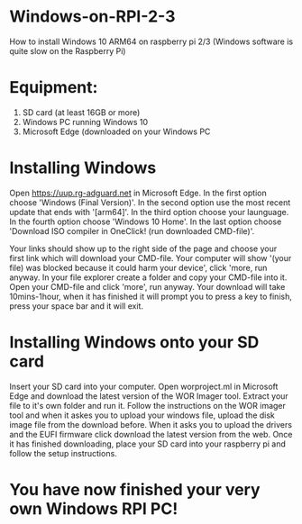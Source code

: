# Windows-on-RPI-2-3
How to install Windows 10 ARM64 on raspberry pi 2/3
(Windows software is quite slow on the Raspberry Pi)

# Equipment:
1. SD card (at least 16GB or more)
2. Windows PC running Windows 10
3. Microsoft Edge (downloaded on your Windows PC

# Installing Windows
Open https://uup.rg-adguard.net in Microsoft Edge.
In the first option choose 'Windows (Final Version)'.
In the second option use the most recent update that ends with '[arm64]'.
In the third option choose your launguage.
In the fourth option choose 'Windows 10 Home'.
In the last option choose 'Download ISO compiler in OneClick! (run downloaded CMD-file)'.

Your links should show up to the right side of the page and choose your first link which will download your CMD-file.
Your computer will show '(your file) was blocked because it could harm your device', click 'more, run anyway.
In your file explorer create a folder and copy your CMD-file into it.
Open your CMD-file and click 'more', run anyway.
Your download will take 10mins-1hour, when it has finished it will prompt you to press a key to finish, press your space bar and it will exit.

# Installing Windows onto your SD card
Insert your SD card into your computer.
Open worproject.ml in Microsoft Edge and download the latest version of the WOR Imager tool.
Extract your file to it's own folder and run it.
Follow the instructions on the WOR imager tool and when it askes you to upload your windows file, upload the disk image file from the download before.
When it asks you to upload the drivers and the EUFI firmware click download the latest version from the web.
Once it has finished downloading, place your SD card into your raspberry pi and follow the setup instructions.

# You have now finished your very own Windows RPI PC!
